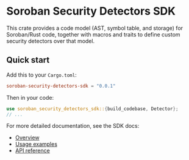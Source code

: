 # Soroban Security Detectors SDK

This crate provides a code model (AST, symbol table, and storage) for Soroban/Rust
code, together with macros and traits to define custom security detectors over that
model.

## Quick start

Add this to your `Cargo.toml`:

```toml
soroban-security-detectors-sdk = "0.0.1"
```

Then in your code:
```rust
use soroban_security_detectors_sdk::{build_codebase, Detector};
// ...
```

For more detailed documentation, see the SDK docs:

- [Overview](docs/overview.md)
- [Usage examples](docs/usage.md)
- [API reference](docs/api_reference.md)